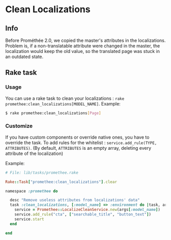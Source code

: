 # Clean Localizations

## Info

Before Prométhée 2.0, we copied the master's attributes in the localizations. Problem is, if a non-translatable attribute were changed in the master, the localization would keep the old value, so the translated page was stuck in an outdated state.

## Rake task

### Usage

You can use a rake task to clean your localizations : `rake promethee:clean_localizations[MODEL_NAME]`. Example:

```bash
$ rake promethee:clean_localizations[Page]
```

### Customize

If you have custom components or override native ones, you have to override the task.
To add rules for the whitelist : `service.add_rule(TYPE, ATTRIBUTES)`. (By default, `ATTRIBUTES` is an empty array, deleting every attribute of the localization)

Example:

```ruby
# File: lib/tasks/promethee.rake

Rake::Task["promethee:clean_localizations"].clear

namespace :promethee do

  desc "Remove useless attributes from localizations' data"
  task :clean_localizations, [:model_name] => :environment do |task, args|
    service = Promethee::LocalizeCleanService.new(args[:model_name])
    service.add_rule("cta", ["searchable_title", "button_text"])
    service.start
  end

end
```
